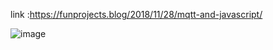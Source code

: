 link :https://funprojects.blog/2018/11/28/mqtt-and-javascript/




![image](https://user-images.githubusercontent.com/3970190/128319713-4f64cb2e-0c1e-44e7-b138-5e7cf5bca09d.png)
